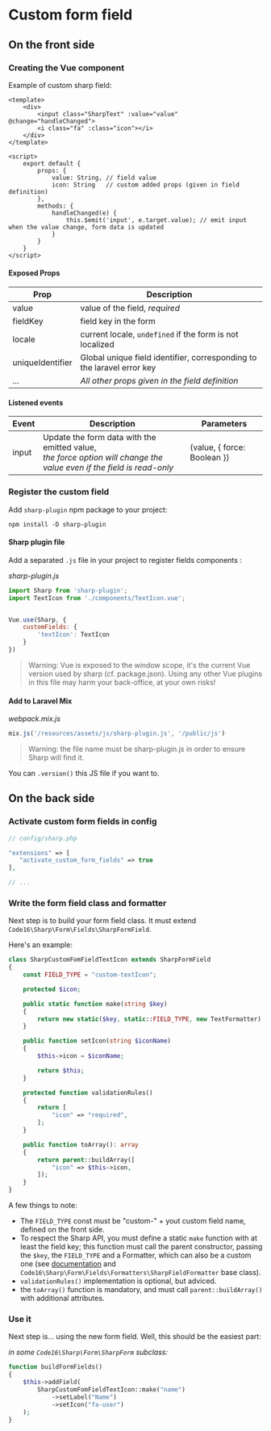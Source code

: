 # Custom form field

## On the front side

### Creating the Vue component

Example of custom sharp field:

```vue
<template>
    <div>
        <input class="SharpText" :value="value" @change="handleChanged">
        <i class="fa" :class="icon"></i>
    </div>
</template>

<script>
    export default {
        props: {
            value: String, // field value
            icon: String   // custom added props (given in field definition)
        },
        methods: {
            handleChanged(e) {
                this.$emit('input', e.target.value); // emit input when the value change, form data is updated
            }
        }
    }
</script>
```

#### Exposed Props

| Prop            | Description                                 |
|-----------------|---------------------------------------------|
| value           | value of the field, *required*                                            |
| fieldKey        | field key in the form                       |
| locale          | current locale, `undefined` if the form is not localized |
| uniqueIdentifier| Global unique field identifier, corresponding to the laravel error key |
| ...             | *All other props given in the field definition* |

#### Listened events

| Event           | Description                                 | Parameters |
|-----------------|---------------------------------------------|------------|
|input            | Update the form data with the emitted value, <br>*the force option will change the value even if the field is read-only* | (value, { force: Boolean }) |


### Register the custom field

Add `sharp-plugin` npm package to your project:

```
npm install -D sharp-plugin
```

#### Sharp plugin file

Add a separated `.js` file in your project to register fields components :

*sharp-plugin.js*

```js
import Sharp from 'sharp-plugin';
import TextIcon from './components/TextIcon.vue';


Vue.use(Sharp, {
    customFields: {
        'textIcon': TextIcon
    }
})
```


> Warning: Vue is exposed to the window scope, it's  the current Vue version used by sharp (cf. package.json). Using any other Vue plugins in this file may harm your back-office, at your own risks!

#### Add to Laravel Mix

*webpack.mix.js*

```js
mix.js('/resources/assets/js/sharp-plugin.js', '/public/js')
```

> Warning: the file name must be sharp-plugin.js in order to ensure Sharp will find it.

You can `.version()` this JS file if you want to.


## On the back side

### Activate custom form fields in config

```php
// config/sharp.php

"extensions" => [
   "activate_custom_form_fields" => true
],

// ...
```


### Write the form field class and formatter

Next step is to build your form field class. It must extend `Code16\Sharp\Form\Fields\SharpFormField`.

Here's an example:

```php
class SharpCustomFomFieldTextIcon extends SharpFormField
{
    const FIELD_TYPE = "custom-textIcon";

    protected $icon;

    public static function make(string $key)
    {
        return new static($key, static::FIELD_TYPE, new TextFormatter);
    }

    public function setIcon(string $iconName)
    {
        $this->icon = $iconName;

        return $this;
    }

    protected function validationRules()
    {
        return [
            "icon" => "required",
        ];
    }

    public function toArray(): array
    {
        return parent::buildArray([
            "icon" => $this->icon,
        ]);
    }
}
```

A few things to note:

- The `FIELD_TYPE` const must be "custom-" + yout custom field name, defined on the front side.
- To respect the Sharp API, you must define a static `make` function with at least the field key; this function must call the parent constructor, passing the `$key`, the `FIELD_TYPE` and a Formatter, which can also be a custom one (see [documentation](docs/building-entity-form.md#formatters) and `Code16\Sharp\Form\Fields\Formatters\SharpFieldFormatter` base class).
- `validationRules()` implementation is optional, but adviced.
- the `toArray()` function is mandatory, and must call `parent::buildArray()` with additional attributes.


### Use it

Next step is... using the new form field. Well, this should be the easiest part:

*in some `Code16\Sharp\Form\SharpForm` subclass:*

```php
function buildFormFields()
{
    $this->addField(
        SharpCustomFomFieldTextIcon::make("name")
            ->setLabel("Name")
            ->setIcon("fa-user")
    );
}
```

